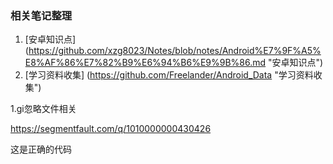 
### 相关笔记整理
1. [安卓知识点] (https://github.com/xzg8023/Notes/blob/notes/Android%E7%9F%A5%E8%AF%86%E7%82%B9%E6%94%B6%E9%9B%86.md "安卓知识点")
1. [学习资料收集] (https://github.com/Freelander/Android_Data "学习资料收集")


1.gi忽略文件相关

https://segmentfault.com/q/1010000000430426


这是正确的代码